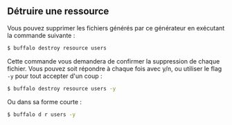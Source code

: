 ## Détruire une ressource

Vous pouvez supprimer les fichiers générés par ce générateur en exécutant la commande suivante :

```bash
$ buffalo destroy resource users
```

Cette commande vous demandera de confirmer la suppression de chaque fichier. Vous pouvez soit répondre à chaque fois avec y/n, ou utiliser le flag `-y` pour tout accepter d'un coup :

```bash
$ buffalo destroy resource users -y
```

Ou dans sa forme courte :

```bash
$ buffalo d r users -y
```
